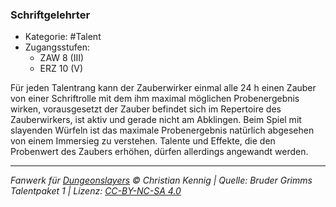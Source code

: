 <!---
Dies ist ein Fanwerk für DUNGEONSLAYERS © von Christian Kennig

Quellen:      [Bruder Grimms Talentpaket 1](https://www.f-space.de/ds4/downloads.html)
              [Talentbeschreibungen](https://www.f-space.de/ds4/tools-talentcards.html)
License:      [CC-BY-NC-SA 4.0](https://creativecommons.org/licenses/by-nc-sa/4.0/deed.de)
Richtlinien:  [Fanwerkrichtlinien](https://www.dungeonslayers.net/fanwerk-richtlinien/)
Autor:        Zauberlehrling
-->

### Schriftgelehrter

- Kategorie: #Talent
- Zugangsstufen:
  - ZAW 8 (III)
  - ERZ 10 (V)

Für jeden Talentrang kann der Zauberwirker einmal alle 24 h einen Zauber von einer Schriftrolle mit dem ihm maximal möglichen Probenergebnis wirken, vorausgesetzt der Zauber befindet sich im Repertoire des Zauberwirkers, ist aktiv und gerade nicht am Abklingen. Beim Spiel mit slayenden Würfeln ist das maximale Probenergebnis natürlich abgesehen von einem Immersieg zu verstehen. Talente und Effekte, die den Probenwert des Zaubers erhöhen, dürfen allerdings angewandt werden.

---

_Fanwerk für [Dungeonslayers](https://www.dungeonslayers.net/) © Christian Kennig | Quelle: Bruder Grimms Talentpaket 1 | Lizenz: [CC-BY-NC-SA 4.0](https://creativecommons.org/licenses/by-nc-sa/4.0/deed.de)_
